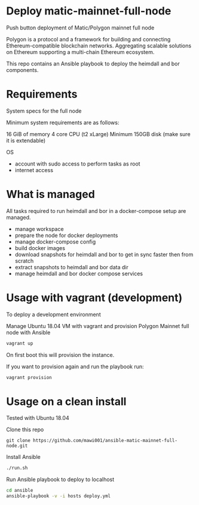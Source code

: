 # Deploy matic-mainnet-full-node

Push button deployment of Matic/Polygon mainnet full node

Polygon is a protocol and a framework for building and connecting Ethereum-compatible blockchain networks. Aggregating scalable solutions on Ethereum supporting a multi-chain Ethereum ecosystem.

This repo contains an Ansible playbook to deploy the heimdall and bor components.

# Requirements

System specs for the full node

Minimum system requirements are as follows:

16 GiB of memory
4 core CPU (t2 xLarge)
Minimum 150GB disk (make sure it is extendable)

OS

- account with sudo access to perform tasks as root
- internet access

# What is managed

All tasks required to run heimdall and bor in a docker-compose setup are managed.

- manage workspace
- prepare the node for docker deployments
- manage docker-compose config
- build docker images
- download snapshots for heimdall and bor to get in sync faster then from scratch
- extract snapshots to heimdall and bor data dir
- manage heimdall and bor docker compose services

# Usage with vagrant (development)

To deploy a development environment

Manage Ubuntu 18.04 VM with vagrant and provision Polygon Mainnet full node with Ansible

```sh
vagrant up
```

On first boot this will provision the instance.

If you want to provision again and run the playbook run:

```sh
vagrant provision
```

# Usage on a clean install

Tested with Ubuntu 18.04

Clone this repo
```
git clone https://github.com/mawi001/ansible-matic-mainnet-full-node.git
```

Install Ansible
```sh
./run.sh
```

Run Ansible playbook to deploy to localhost

```sh
cd ansible
ansible-playbook -v -i hosts deploy.yml
```
